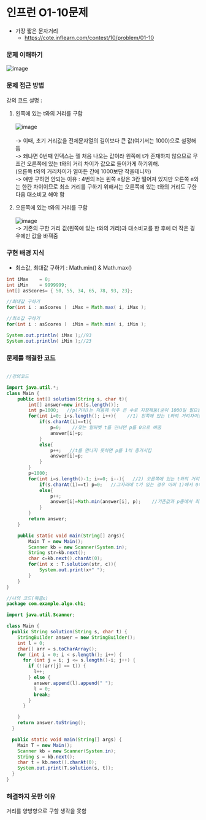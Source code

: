# 인프런 O1-10문제
- 가장 짧은 문자거리
    - https://cote.inflearn.com/contest/10/problem/01-10

### 문제 이해하기
![image](https://user-images.githubusercontent.com/90403366/209561136-e24b5e0e-799d-48d8-a5f5-714935386851.png)

### 문제 접근 방법
강의 코드 설명 :
1) 왼쪽에 있는 t와의 거리를 구함
\
\
![image](https://user-images.githubusercontent.com/90403366/209829832-84f08289-1082-4177-a597-5b5091130554.png)
\
\
-> 이때, 초기 거리값을 전체문자열의 길이보다 큰 값(여기서는 1000)으로 설정해둠
\
-> 왜냐면 0번째 인덱스는 젤 처음 나오는 값이라 왼쪽에 t가 존재하지 않으므로 무조건 오른쪽에 있는 t와의 거리 차이가 값으로 들어가게 하기위해.
\
(오른쪽 t와의 거리차이가 얼마든 간에 1000보단 작을테니까)\
-> 얘만 구하면 안되는 이유 : 4번의 h는 왼쪽 e랑은 3칸 떨어져 있지만 오른쪽 e와는 한칸 차이이므로 최소 거리를 구하기 위해서는
오른쪽에 있는 t와의 거리도 구한 다음 대소비교 해야 함

2) 오른쪽에 있는 t와의 거리를 구함 
\
\
![image](https://user-images.githubusercontent.com/90403366/209833089-0a721f46-2627-478b-9e19-26d2fb4beea6.png)
\
-> 기존의 구한 거리 값(왼쪽에 있는 t와의 거리)과 대소비교를 한 후에 더 작은 경우에만 값을 바꿔줌




### 구현 배경 지식
* 최소값, 최대값 구하기 : Math.min() & Math.max()
```java
int iMax    = 0;
int iMin    = 9999999;
int[] asScores= { 50, 55, 34, 65, 78, 93, 23};

//최대값 구하기
for(int i : asScores )  iMax = Math.max( i, iMax );

//최소값 구하기
for(int i : asScores )  iMin = Math.min( i, iMin );

System.out.println( iMax );//93
System.out.println( iMin );//23

   ```     

### 문제를 해결한 코드
```java

//강의코드

import java.util.*;
class Main {	
	public int[] solution(String s, char t){
		int[] answer=new int[s.length()];
		int p=1000;   //p(거리)는 처음에 아주 큰 수로 지정해둠(굳이 1000일 필요는 없음)
		for(int i=0; i<s.length(); i++){    //1) 왼쪽에 있는 t와의 거리차이를 구함
			if(s.charAt(i)==t){
				p=0;    //찾는 알파벳 t를 만나면 p를 0으로 바꿈
				answer[i]=p;
			}
			else{
				p++;   //t를 만나지 못하면 p를 1씩 증가시킴
				answer[i]=p;
			}
		}
		p=1000;
		for(int i=s.length()-1; i>=0; i--){   //2) 오른쪽에 있는 t와의 거리차이를 구한 후 
			if(s.charAt(i)==t) p=0;   //그자리에 t가 있는 경우 이미 1)에서 0이 들어가 있으므로 굳이 다시 넣지는 않고 p값만 0으로 바꿔줌
			else{
				p++;
				answer[i]=Math.min(answer[i], p);    //기존값과 p중에서 최소값인 것으로 값을 바꿔줌
			}
		}
		return answer;
	}

	public static void main(String[] args){
		Main T = new Main();
		Scanner kb = new Scanner(System.in);
		String str=kb.next();
		char c=kb.next().charAt(0);
		for(int x : T.solution(str, c)){
			System.out.print(x+" ");
		}
	}
}

//나의 코드(해결x)
package com.example.algo.ch1;

import java.util.Scanner;

class Main {
  public String solution(String s, char t) {
    StringBuilder answer = new StringBuilder();
    int l = 0;
    char[] arr = s.toCharArray();
    for (int i = 0; i < s.length(); i++) {
      for (int j = i; j <= s.length()-i; j++) {
        if (!(arr[j] == t)) {
          l++;
        } else {
          answer.append(l).append(" ");
          l = 0;
          break;
        }
      }

    }
    return answer.toString();
  }

  public static void main(String[] args) {
    Main T = new Main();
    Scanner kb = new Scanner(System.in);
    String s = kb.next();
    char t = kb.next().charAt(0);
    System.out.print(T.solution(s, t));
  }
}
```

### 해결하지 못한 이유
거리를 양방향으로 구할 생각을 못함
